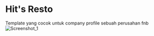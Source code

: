 # Hit's Resto

Template yang cocok untuk company profile sebuah perusahan fnb
![Screenshot_1](https://user-images.githubusercontent.com/59431918/90327094-4d2e1c00-dfba-11ea-98e3-1a8ffb13d3af.jpg)

